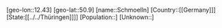 ﻿---
location: [50.9,12.43]
type: City
tags:
- geo/City


SpocWebEntityId: 34053
isDeleted: false
confidential: public

---
[geo-lon::12.43]
[geo-lat::50.9]
[name::Schmoelln]
[Country::[[Germany]]]
[State:[[../../Thüringen]]]]
[Population::]
[Unknown::]

